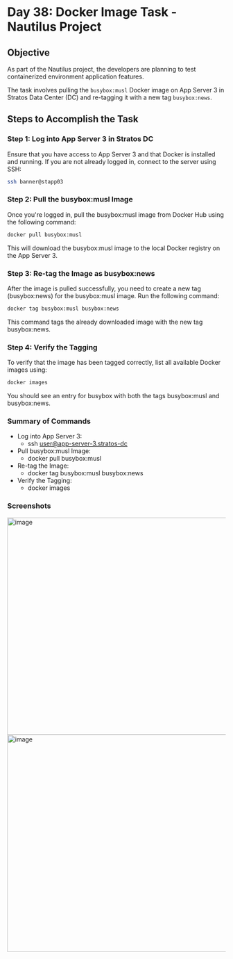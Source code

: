 # Day 38: Docker Image Task - Nautilus Project

## Objective

As part of the Nautilus project, the developers are planning to test containerized environment application features. 

The task involves pulling the `busybox:musl` Docker image on App Server 3 in Stratos Data Center (DC) and re-tagging it with a new tag `busybox:news`.

## Steps to Accomplish the Task

### Step 1: Log into App Server 3 in Stratos DC

Ensure that you have access to App Server 3 and that Docker is installed and running. If you are not already logged in, connect to the server using SSH:

```bash
ssh banner@stapp03
```
### Step 2: Pull the busybox:musl Image

Once you're logged in, pull the busybox:musl image from Docker Hub using the following command:
```bash
docker pull busybox:musl
```

This will download the busybox:musl image to the local Docker registry on the App Server 3.

### Step 3: Re-tag the Image as busybox:news

After the image is pulled successfully, you need to create a new tag (busybox:news) for the busybox:musl image. Run the following command:
```bash
docker tag busybox:musl busybox:news
```

This command tags the already downloaded image with the new tag busybox:news.

### Step 4: Verify the Tagging

To verify that the image has been tagged correctly, list all available Docker images using:
```bash
docker images
```
You should see an entry for busybox with both the tags busybox:musl and busybox:news.

### Summary of Commands

- Log into App Server 3:
    - ssh user@app-server-3.stratos-dc
- Pull busybox:musl Image:
    - docker pull busybox:musl
- Re-tag the Image:
    - docker tag busybox:musl busybox:news
- Verify the Tagging:
    - docker images
 
### Screenshots
<img width="700" height="500" alt="image" src="https://github.com/user-attachments/assets/56262c45-dc44-444c-9fc2-3355cccce640" />
<img width="700" height="500" alt="image" src="https://github.com/user-attachments/assets/d272ba97-751d-4065-b446-bfcb789d1117" />



